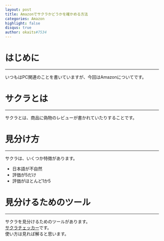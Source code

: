 ```yaml
---
layout: post
title: Amazonでサクラかどうかを確かめる方法
categories: Amazon
highlight: false
disqus: true
author: okaits#7534
---
```

 <!-- EthereumAds -->
   <div id="EthereumAds-linuxcodevblog"></div>
   <script src="https://ethereumads.com/adviewer.js">
   </script>
   <script>
       EthereumAds.initAdSlot({
           acceptedCurrencies: ["ALL"], // option ALL for all whitelisted tokens, ETH for Ethereum, DAI for DAI Stablecoin
           //validatorEndpoint:"", // optional custom validator
           mediaType: "image_320x50",
           fallback: "default", // default, none, custom url
           slot: "linuxcodevblog",
           address: "0xd404f198c4f580727eb11cd69b581d5f10c7efd9",
           platform: "",
           affiliate: "",
           keywords:"", //comma separatedy
           adult: false,
           version: "1.00"
       });
       /*
        for responsive ads add and adjust this according to your needs:
        responsive: [
            { mediaType: "image_728x90", minWidth: 728 },
            { mediaType: "image_300x600" }
        ],
       */
   </script>
   <!-- /EthereumAds --> 
<h1>はじめに</h1>
<hr>
いつもはPC関連のことを書いていますが、今回はAmazonについてです。<br>
<h1>サクラとは</h1>
<hr>
サクラとは、商品に偽物のレビューが書かれていたりすることです。<br>
<h1>見分け方</h1>
<hr>
サクラは、いくつか特徴があります。<br>
<ul>
<li>日本語が不自然<br></li>
<li>評価が5だけ<br></li>
<li>評価がほとんど1か5<br></li>
</ul>
<h1>見分けるためのツール</h1>
<hr>
サクラを見分けるためのツールがあります。<br>
<a href="https://sakura-checker.jp/">サクラチェッカー</a>です。<br>
使い方は見れば解ると思います。<br>